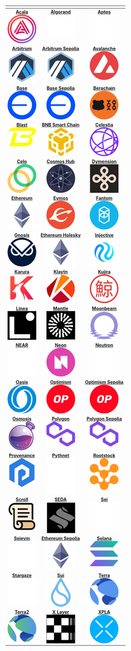
<table data-view="cards" data-full-width="false">
<thead>
    <tr>
        <th></th>
        <th data-hidden data-card-target data-type="content-ref"></th>
        <th data-hidden data-card-cover data-type="files"></th>
    </tr>
</thead>
<tbody>
<tr>
    <td style="vertical-align: top; text-align: center;">
        <a href="/build/start-building/supported-networks/evm#acala">
            <strong>Acala</strong><br>
            <img src="/images/build/start-building/supported-networks/acala.webp" alt="Acala" style="width:90px; height:auto;">
        </a>
    </td>
    <td style="vertical-align: top; text-align: center;">
        <a href="/build/start-building/supported-networks/algorand">
            <strong>Algorand</strong><br>
            <img src="/images/build/start-building/supported-networks/algorand.webp" alt="Algorand" style="width:90px; height:auto;">
        </a>
    </td>
    <td style="vertical-align: top; text-align: center;">
        <a href="/build/start-building/supported-networks/aptos">
            <strong>Aptos</strong><br>
            <img src="/images/build/start-building/supported-networks/aptos.webp" alt="Aptos" style="width:90px; height:auto;">
        </a>
    </td>
</tr>
<tr>
    <td style="vertical-align: top; text-align: center;">
        <a href="/build/start-building/supported-networks/evm#arbitrum">
            <strong>Arbitrum</strong><br>
            <img src="/images/build/start-building/supported-networks/arbitrum.webp" alt="Arbitrum" style="width:90px; height:auto;">
        </a>
    </td>
    <td style="vertical-align: top; text-align: center;">
        <a href="/build/start-building/supported-networks/evm#arbitrum-sepolia">
            <strong>Arbitrum Sepolia</strong><br>
            <img src="/images/build/start-building/supported-networks/arbitrum-sepolia.webp" alt="Arbitrum Sepolia" style="width:90px; height:auto;">
        </a>
    </td>
    <td style="vertical-align: top; text-align: center;">
        <a href="/build/start-building/supported-networks/evm#avalanche">
            <strong>Avalanche</strong><br>
            <img src="/images/build/start-building/supported-networks/avalanche.webp" alt="Avalanche" style="width:90px; height:auto;">
        </a>
    </td>
</tr>
<tr>
    <td style="vertical-align: top; text-align: center;">
        <a href="/build/start-building/supported-networks/evm#base">
            <strong>Base</strong><br>
            <img src="/images/build/start-building/supported-networks/base.webp" alt="Base" style="width:90px; height:auto;">
        </a>
    </td>
    <td style="vertical-align: top; text-align: center;">
        <a href="/build/start-building/supported-networks/evm#base-sepolia">
            <strong>Base Sepolia</strong><br>
            <img src="/images/build/start-building/supported-networks/base_sepolia.webp" alt="Base Sepolia" style="width:90px; height:auto;">
        </a>
    </td>
    <td style="vertical-align: top; text-align: center;">
        <a href="/build/start-building/supported-networks/evm#berachain">
            <strong>Berachain</strong><br>
            <img src="/images/build/start-building/supported-networks/berachain.webp" alt="Berachain" style="width:90px; height:auto;">
        </a>
    </td>
</tr>
<tr>
    <td style="vertical-align: top; text-align: center;">
        <a href="/build/start-building/supported-networks/evm#blast">
            <strong>Blast</strong><br>
            <img src="/images/build/start-building/supported-networks/blast.webp" alt="Blast" style="width:90px; height:auto;">
        </a>
    </td>
    <td style="vertical-align: top; text-align: center;">
        <a href="/build/start-building/supported-networks/evm#bnb-smart-chain">
            <strong>BNB Smart Chain</strong><br>
            <img src="/images/build/start-building/supported-networks/bsc.webp" alt="BNB Smart Chain" style="width:90px; height:auto;">
        </a>
    </td>
    <td style="vertical-align: top; text-align: center;">
        <a href="/build/start-building/supported-networks/cosmos/cosmos/#celestia">
            <strong>Celestia</strong><br>
            <img src="/images/build/start-building/supported-networks/celestia.webp" alt="Celestia" style="width:90px; height:auto;">
        </a>
    </td>
</tr>
<tr>
    <td style="vertical-align: top; text-align: center;">
        <a href="/build/start-building/supported-networks/evm#celo">
            <strong>Celo</strong><br>
            <img src="/images/build/start-building/supported-networks/celo.webp" alt="Celo" style="width:90px; height:auto;">
        </a>
    </td>
    <td style="vertical-align: top; text-align: center;">
        <a href="/start-building/supported-networks/cosmos/cosmos/#cosmos-hub">
            <strong>Cosmos Hub</strong><br>
            <img src="/images/build/start-building/supported-networks/cosmoshub.webp" alt="Cosmos Hub" style="width:90px; height:auto;">
        </a>
    </td>
    <td style="vertical-align: top; text-align: center;">
        <a href="/build/start-building/supported-networks/cosmos/cosmos/#dymension">
            <strong>Dymension</strong><br>
            <img src="/images/build/start-building/supported-networks/dymension.webp" alt="Dymension" style="width:90px; height:auto;">
        </a>
    </td>
</tr>
<tr>
    <td style="vertical-align: top; text-align: center;">
        <a href="/build/start-building/supported-networks/evm#ethereum">
            <strong>Ethereum</strong><br>
            <img src="/images/build/start-building/supported-networks/ethereum.webp" alt="Ethereum" style="width:90px; height:auto;">
        </a>
    </td>
    <td style="vertical-align: top; text-align: center;">
        <a href="/build/start-building/supported-networks/cosmos/cosmos/#evmos">
            <strong>Evmos</strong><br>
            <img src="/images/build/start-building/supported-networks/evmos.webp" alt="Evmos" style="width:90px; height:auto;">
        </a>
    </td>
    <td style="vertical-align: top; text-align: center;">
        <a href="/build/start-building/supported-networks/evm#fantom">
            <strong>Fantom</strong><br>
            <img src="/images/build/start-building/supported-networks/fantom.webp" alt="Fantom" style="width:90px; height:auto;">
        </a>
    </td>
</tr>
<tr>
    <td style="vertical-align: top; text-align: center;">
        <a href="/build/start-building/supported-networks/evm#gnosis">
            <strong>Gnosis</strong><br>
            <img src="/images/build/start-building/supported-networks/gnosis.webp" alt="Gnosis" style="width:90px; height:auto;">
        </a>
    </td>
    <td style="vertical-align: top; text-align: center;">
        <a href="/build/start-building/supported-networks/evm#ethereum-holesky">
            <strong>Ethereum Holesky</strong><br>
            <img src="/images/build/start-building/supported-networks/holesky.webp" alt="Ethereum Holesky" style="width:90px; height:auto;">
        </a>
    </td>
    <td style="vertical-align: top; text-align: center;">
        <a href="/build/start-building/supported-networks/cosmos/cosmos/#injective">
            <strong>Injective</strong><br>
            <img src="/images/build/start-building/supported-networks/injective.webp" alt="Injective" style="width:90px; height:auto;">
        </a>
    </td>
</tr>
<tr>
    <td style="vertical-align: top; text-align: center;">
        <a href="/build/start-building/supported-networks/evm#karura">
            <strong>Karura</strong><br>
            <img src="/images/build/start-building/supported-networks/karura.webp" alt="Karura" style="width:90px; height:auto;">
        </a>
    </td>
    <td style="vertical-align: top; text-align: center;">
        <a href="/build/start-building/supported-networks/evm#klaytn">
            <strong>Klaytn</strong><br>
            <img src="/images/build/start-building/supported-networks/klaytn.webp" alt="Klaytn" style="width:90px; height:auto;">
        </a>
    </td>
    <td style="vertical-align: top; text-align: center;">
        <a href="/build/start-building/supported-networks/cosmos/cosmos/#kujira">
            <strong>Kujira</strong><br>
            <img src="/images/build/start-building/supported-networks/kujira.webp" alt="Kujira" style="width:90px; height:auto;">
        </a>
    </td>
</tr>
<tr>
    <td style="vertical-align: top; text-align: center;">
        <a href="/build/start-building/supported-networks/evm#linea">
            <strong>Linea</strong><br>
            <img src="/images/build/start-building/supported-networks/linea.webp" alt="Linea" style="width:90px; height:auto;">
        </a>
    </td>
    <td style="vertical-align: top; text-align: center;">
        <a href="/build/start-building/supported-networks/evm#mantle">
            <strong>Mantle</strong><br>
            <img src="/images/build/start-building/supported-networks/mantle.webp" alt="Mantle" style="width:90px; height:auto;">
        </a>
    </td>
    <td style="vertical-align: top; text-align: center;">
        <a href="/build/start-building/supported-networks/evm#moonbeam">
            <strong>Moonbeam</strong><br>
            <img src="/images/build/start-building/supported-networks/moonbeam.webp" alt="Moonbeam" style="width:90px; height:auto;">
        </a>
    </td>
</tr>
<tr>
    <td style="vertical-align: top; text-align: center;">
        <a href="/build/start-building/supported-networks/near">
            <strong>NEAR</strong><br>
            <img src="/images/build/start-building/supported-networks/near.webp" alt="NEAR" style="width:90px; height:auto;">
        </a>
    </td>
    <td style="vertical-align: top; text-align: center;">
        <a href="/build/start-building/supported-networks/evm#neon">
            <strong>Neon</strong><br>
            <img src="/images/build/start-building/supported-networks/neon.webp" alt="Neon" style="width:90px; height:auto;">
        </a>
    </td>
    <td style="vertical-align: top; text-align: center;">
        <a href="/build/start-building/supported-networks/cosmos/cosmos/#neutron">
            <strong>Neutron</strong><br>
            <img src="/images/build/start-building/supported-networks/neutron.webp" alt="Neutron" style="width:90px; height:auto;">
        </a>
    </td>
</tr>
<tr>
    <td style="vertical-align: top; text-align: center;">
        <a href="/build/start-building/supported-networks/evm#oasis">
            <strong>Oasis</strong><br>
            <img src="/images/build/start-building/supported-networks/oasis.webp" alt="Oasis" style="width:90px; height:auto;">
        </a>
    </td>
    <td style="vertical-align: top; text-align: center;">
        <a href="/build/start-building/supported-networks/evm#optimism">
            <strong>Optimism</strong><br>
            <img src="/images/build/start-building/supported-networks/optimism.webp" alt="Optimism" style="width:90px; height:auto;">
        </a>
    </td>
    <td style="vertical-align: top; text-align: center;">
        <a href="/build/start-building/supported-networks/evm#optimism-sepolia">
            <strong>Optimism Sepolia</strong><br>
            <img src="/images/build/start-building/supported-networks/optimism_sepolia.webp" alt="Optimism Sepolia" style="width:90px; height:auto;">
        </a>
    </td>
</tr>
<tr>
    <td style="vertical-align: top; text-align: center;">
        <a href="/build/start-building/supported-networks/cosmos/cosmos/#osmosis">
            <strong>Osmosis</strong><br>
            <img src="/images/build/start-building/supported-networks/osmosis.webp" alt="Osmosis" style="width:90px; height:auto;">
        </a>
    </td>
    <td style="vertical-align: top; text-align: center;">
        <a href="/build/start-building/supported-networks/evm#polygon">
            <strong>Polygon</strong><br>
            <img src="/images/build/start-building/supported-networks/polygon.webp" alt="Polygon" style="width:90px; height:auto;">
        </a>
    </td>
    <td style="vertical-align: top; text-align: center;">
        <a href="/build/start-building/supported-networks/evm#polygon-sepolia">
            <strong>Polygon Sepolia</strong><br>
            <img src="/images/build/start-building/supported-networks/polygon_sepolia.webp" alt="Polygon Sepolia" style="width:90px; height:auto;">
        </a>
    </td>
</tr>
<tr>
    <td style="vertical-align: top; text-align: center;">
        <a href="/build/start-building/supported-networks/cosmos/cosmos/#provenance">
            <strong>Provenance</strong><br>
            <img src="/images/build/start-building/supported-networks/provenance.webp" alt="Provenance" style="width:90px; height:auto;">
        </a>
    </td>
    <td style="vertical-align: top; text-align: center;">
        <a href="/build/start-building/supported-networks/solana/#pythnet">
            <strong>Pythnet</strong><br>
            <img src="/images/build/start-building/supported-networks/pythnet.webp" alt="Pythnet" style="width:90px; height:auto;">
        </a>
    </td>
    <td style="vertical-align: top; text-align: center;">
        <a href="/build/start-building/supported-networks/evm#rootstock">
            <strong>Rootstock</strong><br>
            <img src="/images/build/start-building/supported-networks/rootstock.webp" alt="Rootstock" style="width:90px; height:auto;">
        </a>
    </td>
</tr>
<tr>
    <td style="vertical-align: top; text-align: center;">
        <a href="/build/start-building/supported-networks/evm#scroll">
            <strong>Scroll</strong><br>
            <img src="/images/build/start-building/supported-networks/scroll.webp" alt="Scroll" style="width:90px; height:auto;">
        </a>
    </td>
    <td style="vertical-align: top; text-align: center;">
        <a href="/build/start-building/supported-networks/cosmos/cosmos/#seda">
            <strong>SEDA</strong><br>
            <img src="/images/build/start-building/supported-networks/seda.webp" alt="SEDA" style="width:90px; height:auto;">
        </a>
    </td>
    <td style="vertical-align: top; text-align: center;">
        <a href="/build/start-building/supported-networks/cosmos/cosmos/#sei">
            <strong>Sei</strong><br>
            <img src="/images/build/start-building/supported-networks/sei.webp" alt="Sei" style="width:90px; height:auto;">
        </a>
    </td>
</tr>
<tr>
    <td style="vertical-align: top; text-align: center;">
        <a href="/build/start-building/supported-networks/evm#seievm">
            <strong>Seievm</strong><br>
            <img src="/images/build/start-building/supported-networks/seievm.webp" alt="Seievm" style="width:90px; height:auto;">
        </a>
    </td>
    <td style="vertical-align: top; text-align: center;">
        <a href="/build/start-building/supported-networks/evm#ethereum-sepolia">
            <strong>Ethereum Sepolia</strong><br>
            <img src="/images/build/start-building/supported-networks/sepolia.webp" alt="Ethereum Sepolia" style="width:90px; height:auto;">
        </a>
    </td>
    <td style="vertical-align: top; text-align: center;">
        <a href="/build/start-building/supported-networks/solana">
            <strong>Solana</strong><br>
            <img src="/images/build/start-building/supported-networks/solana.webp" alt="Solana" style="width:90px; height:auto;">
        </a>
    </td>
</tr>
<tr>
    <td style="vertical-align: top; text-align: center;">
        <a href="/build/start-building/supported-networks/cosmos/cosmos/#stargaze">
            <strong>Stargaze</strong><br>
            <img src="/images/build/start-building/supported-networks/stargaze.webp" alt="Stargaze" style="width:90px; height:auto;">
        </a>
    </td>
    <td style="vertical-align: top; text-align: center;">
        <a href="/build/start-building/supported-networks/sui">
            <strong>Sui</strong><br>
            <img src="/images/build/start-building/supported-networks/sui.webp" alt="Sui" style="width:90px; height:auto;">
        </a>
    </td>
    <td style="vertical-align: top; text-align: center;">
        <a href="/build/start-building/supported-networks/cosmos/cosmos/#terra">
            <strong>Terra</strong><br>
            <img src="/images/build/start-building/supported-networks/terra.webp" alt="Terra" style="width:90px; height:auto;">
        </a>
    </td>
</tr>
<tr>
    <td style="vertical-align: top; text-align: center;">
        <a href="/build/start-building/supported-networks/cosmos/cosmos/#terra2">
            <strong>Terra2</strong><br>
            <img src="/images/build/start-building/supported-networks/terra2.webp" alt="Terra2" style="width:90px; height:auto;">
        </a>
    </td>
    <td style="vertical-align: top; text-align: center;">
        <a href="/build/start-building/supported-networks/evm#xlayer">
            <strong>X Layer</strong><br>
            <img src="/images/build/start-building/supported-networks/xlayer.webp" alt="X Layer" style="width:90px; height:auto;">
        </a>
    </td>
    <td style="vertical-align: top; text-align: center;">
        <a href="/build/start-building/supported-networks/cosmos/cosmos/#xpla">
            <strong>XPLA</strong><br>
            <img src="/images/build/start-building/supported-networks/xpla.webp" alt="XPLA" style="width:90px; height:auto;">
        </a>
    </td>
</tr>
</tbody>
</table>
